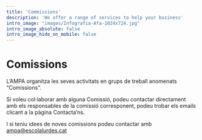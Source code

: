 ```yaml
---
title: 'Commissions'
description: 'We offer a range of services to help your business'
intro_image: "images/Infografia-Afa-1024x724.jpg"
intro_image_absolute: false
intro_image_hide_on_mobile: false
---
```


# Comissions

L’AMPA organitza les seves activitats en grups de treball anomenats “Comissions”.

Si voleu col·laborar amb alguna Comissió, podeu contactar directament amb els responsables de la comissió corresponent, podeu trobar els emails clicant a la pàgina Contacta’ns.

I si teniu idees de noves comissions podeu contactar amb ampa@escolalurdes.cat

